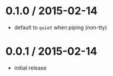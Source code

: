 
0.1.0 / 2015-02-14
==================

 * default to `quiet` when piping (non-tty)

0.0.1 / 2015-02-14
==================

 * initial release
